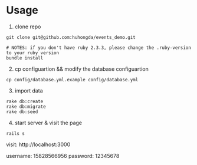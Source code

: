 # Usage

1. clone repo
```
git clone git@github.com:huhongda/events_demo.git

# NOTES: if you don't have ruby 2.3.3, please change the .ruby-version to your ruby version
bundle install
```

2. cp configuartion && modify the database configuartion
```
cp config/database.yml.example config/database.yml
```

3. import data

```
rake db:create
rake db:migrate
rake db:seed
```

4. start server & visit the page
```
rails s
```

visit: http://localhost:3000

username: 15828566956
password: 12345678

